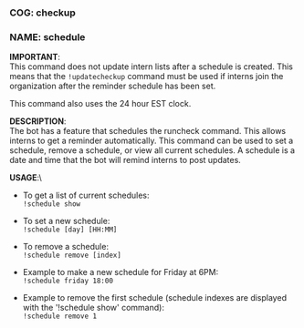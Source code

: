 ### COG: checkup
### NAME: schedule

**IMPORTANT**:\
This command does not update intern lists after a schedule is created.
This means that the `!updatecheckup` command must be used
if interns join the organization after the reminder schedule has been set.

This command also uses the 24 hour EST clock.

**DESCRIPTION**:\
The bot has a feature that schedules the runcheck command. This
allows interns to get a reminder automatically.
This command can be used to set a schedule, remove a
schedule, or view all current schedules. A schedule is a
date and time that the bot will remind interns
to post updates.

**USAGE**:\
- To get a list of current schedules:\
`!schedule show`

- To set a new schedule:\
`!schedule [day] [HH:MM]`

- To remove a schedule:\
`!schedule remove [index]`

- Example to make a new schedule for Friday at 6PM:\
`!schedule friday 18:00`

- Example to remove the first schedule
(schedule indexes are displayed with the 
'!schedule show' command):\
`!schedule remove 1`
